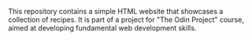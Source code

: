 This repository contains a simple HTML website that showcases a collection of recipes. It is part of a project for "The Odin Project" course, aimed at developing fundamental web development skills.